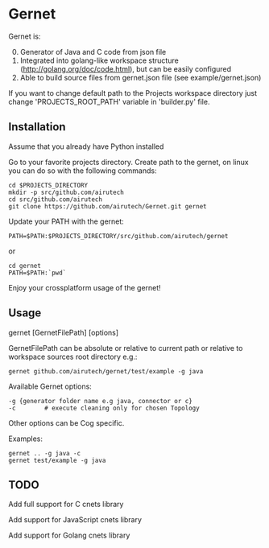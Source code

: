 Gernet
=====

Gernet is:

0. Generator of Java and C code from json file
1. Integrated into golang-like workspace structure (http://golang.org/doc/code.html), but can be easily configured
2. Able to build source files from gernet.json file (see example/gernet.json)

If you want to change default path to the Projects workspace directory just change 'PROJECTS_ROOT_PATH' variable in 'builder.py' file. 

Installation
---

Assume that you already have Python installed

Go to your favorite projects directory. Create path to the gernet, on linux you can do so with the following commands:


    cd $PROJECTS_DIRECTORY
    mkdir -p src/github.com/airutech
    cd src/github.com/airutech
    git clone https://github.com/airutech/Gernet.git gernet

Update your PATH with the gernet:

    PATH=$PATH:$PROJECTS_DIRECTORY/src/github.com/airutech/gernet
    
or

    cd gernet
    PATH=$PATH:`pwd`
        
Enjoy your crossplatform usage of the gernet!


Usage
---

gernet [GernetFilePath] [options]

GernetFilePath can be absolute or relative to current path or 
relative to workspace sources root directory e.g.:

    gernet github.com/airutech/gernet/test/example -g java

Available Gernet options:

    -g {generator folder name e.g java, connector or c}
    -c        # execute cleaning only for chosen Topology

Other options can be Cog specific.

Examples:

    gernet .. -g java -c
    gernet test/example -g java
    
TODO
---

Add full support for C cnets library

Add support for JavaScript cnets library

Add support for Golang cnets library

